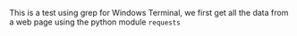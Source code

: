 This is a test using grep for Windows Terminal, we first get all the data from a web page using the python module `requests`
